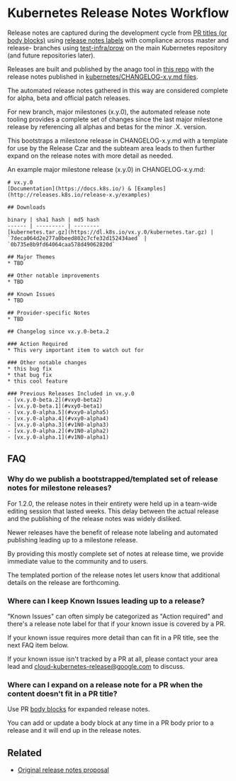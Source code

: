 # Kubernetes Release Notes Workflow

Release notes are captured during the development cycle from [PR titles (or body
blocks)](https://github.com/kubernetes/kubernetes/blob/master/.github/PULL_REQUEST_TEMPLATE.md) using [release notes
labels](https://github.com/kubernetes/community/blob/master/contributors/devel/pull-requests.md#write-release-notes-if-needed) with compliance across master and release- branches using [test-infra/prow](https://github.com/kubernetes/test-infra/tree/master/prow/plugins/releasenote)
on the main Kubernetes repository (and future repositories later).

Releases are built and published by the anago tool in [this repo](https://github.com/kubernetes/release) with the release notes published in [kubernetes/CHANGELOG-x.y.md files](https://github.com/kubernetes/kubernetes).

The automated release notes gathered in this way are considered complete
for alpha, beta and official patch releases.

For new branch, major milestones (x.y.0), the automated release
note tooling provides a complete set of changes since the last major
milestone release by referencing all alphas and betas for the minor .X. version.

This bootstraps a milestone release in CHANGELOG-x.y.md with a template for
use by the Release Czar and the subteam area leads to then further expand
on the release notes with more detail as needed.

An example major milestone release (x.y.0) in CHANGELOG-x.y.md:

```
# vx.y.0
[Documentation](https://docs.k8s.io/) & [Examples](http://releases.k8s.io/release-x.y/examples)

## Downloads

binary | sha1 hash | md5 hash
------ | --------- | --------
[kubernetes.tar.gz](https://dl.k8s.io/vx.y.0/kubernetes.tar.gz) | `7deca064d2e277a0beed802c7cfe32d152434aed` | `0b735e8b9fd64064caa578d49062820d`

## Major Themes
* TBD

## Other notable improvements
* TBD

## Known Issues
* TBD

## Provider-specific Notes
* TBD

## Changelog since vx.y.0-beta.2

### Action Required
* This very important item to watch out for

### Other notable changes
* this bug fix
* that bug fix
* this cool feature

### Previous Releases Included in vx.y.0
- [vx.y.0-beta.2](#vxy0-beta2)
- [vx.y.0-beta.1](#vxy0-beta1)
- [vx.y.0-alpha.5](#vxy0-alpha5)
- [vx.y.0-alpha.4](#vxy0-alpha4)
- [vx.y.0-alpha.3](#v1N0-alpha3)
- [vx.y.0-alpha.2](#v1N0-alpha2)
- [vx.y.0-alpha.1](#v1N0-alpha1)
```

## FAQ

### Why do we publish a bootstrapped/templated set of release notes for milestone releases?

For 1.2.0, the release notes in their entirety were held up in a team-wide
editing session that lasted weeks.  This delay between the actual release
and the publishing of the release notes was widely disliked.

Newer releases have the benefit of release note labeling and automated
publishing leading up to a milestone release.

By providing this mostly complete set of notes at release time, we
provide immediate value to the community and to users.

The templated portion of the release notes let users know that additional
details on the release are forthcoming.


### Where can I keep Known Issues leading up to a release?

"Known Issues" can often simply be categorized as "Action required"
and there's a release note label for that if your known issue is covered
by a PR.

If your known issue requires more detail than can fit in a PR title, see the 
next FAQ item below.

If your known issue isn't tracked by a PR at all, please contact your area lead and cloud-kubernetes-release@google.com to discuss.

### Where can I expand on a release note for a PR when the content doesn't fit in a PR title?

Use PR [body blocks](https://github.com/kubernetes/kubernetes/blob/master/.github/PULL_REQUEST_TEMPLATE.md) for expanded release notes.

You can add or update a body block at any time in a PR body prior to a
release and it will end up in the release notes.


## Related

* [Original release notes proposal](https://github.com/kubernetes/kubernetes/blob/master/docs/proposals/release-notes.md)
